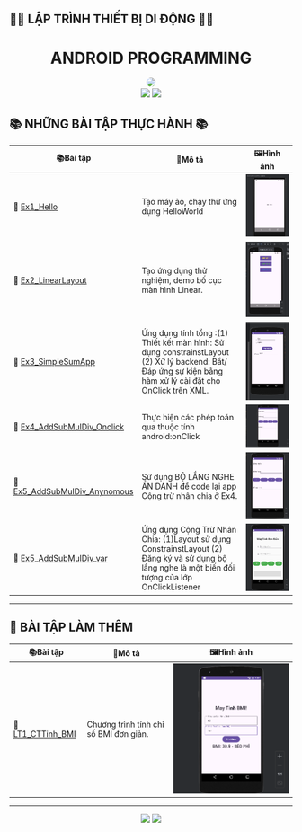 
## 📱📱 LẬP TRÌNH THIẾT BỊ DI ĐỘNG  📱📱
<div align="center">
  <h1>ANDROID PROGRAMMING</h1>
  <img src="https://proeffico.com/wp-content/uploads/2023/10/mobile-application-digital-marketing.gif" width="60%" style="border-radius: 79px;"/>
</div>
  

<div align="center">
  <img src="https://img.shields.io/badge/Android-282C34?style=flat-square&logo=android&logoColor=00FF00" />
  <img src="https://img.shields.io/badge/Java-282C34?style=flat-square&logo=java&logoColor=FF5555" />

</div>


## 📚 NHỮNG BÀI TẬP THỰC HÀNH 📚

|📚**Bài tập**|🎨**Mô tả**|🖼️**Hình ảnh**|
|---------|----------------|---------|
| 📂 [Ex1_Hello](https://github.com/teddieV/63131839-AndroidProgramming/tree/main/Ex1_Hello/HelloWorld) | Tạo máy ảo, chạy thử ứng dụng HelloWorld | ![Ex1_Hello](https://github.com/teddieV/63131839-AndroidProgramming/blob/main/%E1%BA%A2nh%20k%E1%BA%BFt%20qu%E1%BA%A3/Ex1_Hello.png) |
| 📂 [Ex2_LinearLayout](https://github.com/teddieV/63131839-AndroidProgramming/blob/main/Ex2_LinearLayout/app/src/main/java/ntu/tvva/linearlayout/MainActivity.java) | Tạo ứng dụng thử nghiệm, demo bố cục màn hình Linear. | ![Ex2_LinearLayout](https://github.com/teddieV/63131839-AndroidProgramming/blob/main/%E1%BA%A2nh%20k%E1%BA%BFt%20qu%E1%BA%A3/Ex2_LinearLayout.png) |
| 📂 [Ex3_SimpleSumApp](https://github.com/teddieV/63131839-AndroidProgramming/blob/main/Ex3_SimpleSumApp/app/src/main/java/ntu/tvva/simplesumapp/MainActivity.java) | Ứng dụng tính tổng :(1) Thiết kết màn hình: Sử dụng constrainstLayout (2) Xử lý backend: Bắt/Đáp ứng sự kiện bằng hàm xử lý cài đặt cho OnClick trên XML. | ![Ex3_SimpleSumApp](https://github.com/teddieV/63131839-AndroidProgramming/blob/main/%E1%BA%A2nh%20k%E1%BA%BFt%20qu%E1%BA%A3/Ex3_SimpleSumApp.png) |
| 📂 [Ex4_AddSubMulDiv_Onclick](https://github.com/teddieV/63131839-AndroidProgramming/blob/main/Ex4_AddSubMulDiv_Onclick/app/src/main/java/ntu/tvva/ex4_addsubmuldiv_onclick/MainActivity.java) | Thực hiện các phép toán qua thuộc tính android:onClick | ![Ex4_AddSubMulDiv_Onclick](https://github.com/teddieV/63131839-AndroidProgramming/blob/main/%E1%BA%A2nh%20k%E1%BA%BFt%20qu%E1%BA%A3/Ex4_AddSubMulDiv_Onclick.PNG) |
| 📂 [Ex5_AddSubMulDiv_Anynomous](https://github.com/teddieV/63131839-AndroidProgramming/blob/main/Ex5_AddSubMulDiv_Anynomou/app/src/main/java/ntu/tvva/addsubmuldiv_anynomous/MainActivity.java) |Sử dụng BỘ LẮNG NGHE ẨN DANH để code lại app Cộng trừ nhân chia ở Ex4. | ![Ex5_AddSubMulDiv_Anynomous](https://github.com/teddieV/63131839-AndroidProgramming/blob/main/%E1%BA%A2nh%20k%E1%BA%BFt%20qu%E1%BA%A3/Ex5_AddSubMulDiv_Anynomous.PNG) |
| 📂 [Ex5_AddSubMulDiv_var](https://github.com/teddieV/63131839-AndroidProgramming/blob/main/Ex5_AddSubMulDiv_Var/app/src/main/java/ntu/tvva/ex5_addsubmuldiv_var/MainActivity.java) |Ứng dụng Cộng Trừ Nhân Chia: (1)Layout sử dụng ConstrainstLayout (2)  Đăng ký và sử dụng bộ lắng nghe là một biến đối tượng của lớp OnClickListener  | ![Ex5_AddSubMulDiv_Var](https://github.com/teddieV/63131839-AndroidProgramming/blob/main/%E1%BA%A2nh%20k%E1%BA%BFt%20qu%E1%BA%A3/Ex5_AddSubMulDiv_Var.png) |

---

## 🌟 BÀI TẬP LÀM THÊM

|📚**Bài tập**|🎨**Mô tả**|🖼️**Hình ảnh**|
|---------|----------------|---------|
| 📂 [LT1_CTTinh_BMI](https://github.com/teddieV/63131839-AndroidProgramming/tree/main/LT1_CTTinh_BMI) | Chương trình tính chỉ số BMI đơn giản. | ![LT1_CTTinh_BMI](https://github.com/teddieV/63131839-AndroidProgramming/blob/main/%E1%BA%A2nh%20k%E1%BA%BFt%20qu%E1%BA%A3/LT1_CTTinhBMI.PNG) |

---

<div align="center">
  <img src="https://img.shields.io/badge/Android-Studio-3DDC84?style=for-the-badge&logo=android-studio&logoColor=white" />
  <img src="https://img.shields.io/badge/Java-007396?style=for-the-badge&logo=java&logoColor=white" />

</div>